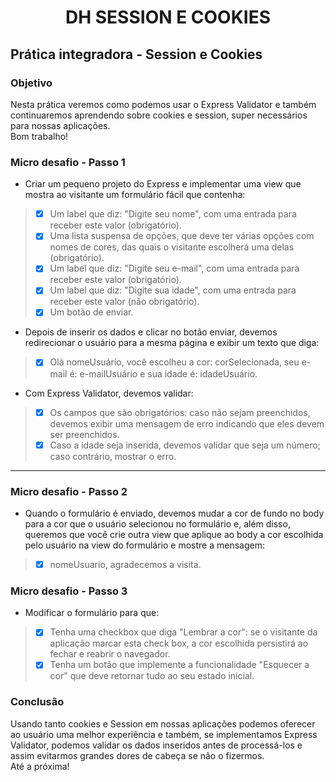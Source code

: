 <h1 align="center">DH SESSION E COOKIES </h1>


## Prática integradora - Session e Cookies 
### Objetivo 
<div>
Nesta prática veremos como podemos usar o Express Validator e também
continuaremos aprendendo sobre cookies e session, super necessários para nossas
aplicações.
<br>
Bom trabalho!
</div>

### Micro desafio - Passo 1 

- Criar um pequeno projeto do Express e implementar uma view que mostra ao visitante
um formulário fácil que contenha:
> - [X] Um label que diz: "Digite seu nome", com uma entrada para receber este valor
(obrigatório).
> - [X] Uma lista suspensa de opções, que deve ter várias opções com nomes de cores,
das quais o visitante escolherá uma delas (obrigatório).
> - [X] Um label que diz: "Digite seu e-mail", com uma entrada para receber este valor
(obrigatório).
> - [X] Um label que diz: "Digite sua idade", com uma entrada para receber este valor
(não obrigatório).
> - [X] Um botão de enviar.


- Depois de inserir os dados e clicar no botão enviar, devemos redirecionar o usuário para
a mesma página e exibir um texto que diga:
> - [X] Olá nomeUsuário, você escolheu a cor: corSelecionada, seu e-mail é:
e-mailUsuário e sua idade é: idadeUsuário.

- Com Express Validator, devemos validar:

> - [X] Os campos que são obrigatórios: caso não sejam preenchidos, devemos exibir
uma mensagem de erro indicando que eles devem ser preenchidos.
> - [X] Caso a idade seja inserida, devemos validar que seja um número; caso contrário,
mostrar o erro.

<hr>

### Micro desafio - Passo 2 

- Quando o formulário é enviado, devemos mudar a cor de fundo no body para a cor que o
usuário selecionou no formulário e, além disso, queremos que você crie outra view que
aplique ao body a cor escolhida pelo usuário na view do formulário e mostre a
mensagem:
> - [X] nomeUsuario, agradecemos a visita.


### Micro desafio - Passo 3 

- Modificar o formulário para que:
> - [X] Tenha uma checkbox que diga "Lembrar a cor": se o visitante da aplicação
marcar esta check box, a cor escolhida persistirá ao fechar e reabrir o navegador.
> - [X] Tenha um botão que implemente a funcionalidade "Esquecer a cor" que deve
retornar tudo ao seu estado inicial.


### Conclusão 

<div>
Usando tanto cookies e Session em nossas aplicações podemos oferecer ao usuário uma
melhor experiência e também, se implementamos Express Validator, podemos validar os
dados inseridos antes de processá-los e assim evitarmos grandes dores de cabeça se não
o fizermos.
<br>
Até a próxima!
</div>
